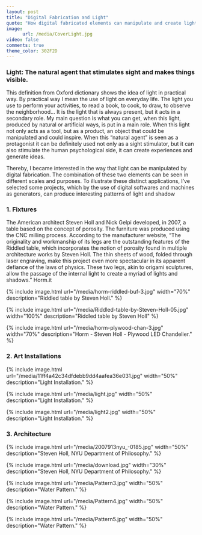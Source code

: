 ```yaml
---
layout: post
title: "Digital Fabrication and Light"
quote: "How digital fabricated elements can manipulate and create light effects."
image:
      url: /media/CoverLight.jpg
video: false
comments: true
theme_color: 302F2D
---
```

### Light: The natural agent that stimulates sight and makes things visible. 

This definition from Oxford dictionary shows the idea of light in practical way. By practical way I mean the use of light on everyday life. The light you use to perform your activities, to read a book, to cook, to draw, to observe the neighborhood… It is the light that is always present, but it acts in a secondary role. My main question is what you can get, when this light, produced by natural or artificial ways, is put in a main role. When this light not only acts as a tool, but as a product, an object that could be manipulated and could inspire. When this “natural agent” is seen as a protagonist it can be definitely used not only as a sight stimulator, but it can also stimulate the human psychological side, it can create experiences and generate ideas.

Thereby, I became interested in the way that light can be manipulated by digital fabrication. The combination of these two elements can be seen in different scales and purposes. To illustrate these distinct applications, I’ve selected some projects, which by the use of digital softwares and machines as generators, can produce interesting patterns of light and shadow 

### 1.	Fixtures

The American architect Steven Holl and Nick Gelpi developed, in 2007, a table based on the concept of porosity. The furniture was produced using the CNC milling process.
According to the manufacturer website, “The originality and workmanship of its legs are the outstanding features of the Riddled table, which incorporates the notion of porosity found in multiple architecture works by Steven Holl. The thin sheets of wood, folded through laser engraving, make this project even more spectacular in its apparent defiance of the laws of physics. These two legs, akin to origami sculptures, allow the passage of the internal light to create a myriad of lights and shadows.” Horm.it

{% include image.html url="/media/horm-riddled-buf-3.jpg" width="70%" description="Riddled table by Steven Holl." %}

{% include image.html url="/media/Riddled-table-by-Steven-Holl-05.jpg" width="100%" description="Riddled table by Steven Holl" %}

{% include image.html url="/media/horm-plywood-chan-3.jpg" width="70%" description="Horm - Steven Holl - Plywood LED Chandelier." %}

### 2.	Art Installations

{% include image.html url="/media/11ff4a42c34dfdebb9dd4aafea36e031.jpg" width="50%" description="Light Installation." %}

{% include image.html url="/media/light.jpg" width="50%" description="Light Installation." %}

{% include image.html url="/media/light2.jpg" width="50%" description="Light Installation." %}

### 3.	Architecture

{% include image.html url="/media/2007913nyu_-0185.jpg" width="50%" description="Steven Holl, NYU Department of Philosophy." %}

{% include image.html url="/media/download.jpg" width="30%" description="Steven Holl, NYU Department of Philosophy." %}



{% include image.html url="/media/Pattern3.jpg" width="50%" description="Water Pattern." %}

{% include image.html url="/media/Pattern4.jpg" width="50%" description="Water Pattern." %}

{% include image.html url="/media/Pattern5.jpg" width="50%" description="Water Pattern." %}
